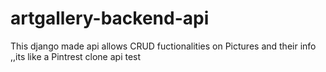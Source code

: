 # artgallery-backend-api
This django made  api allows CRUD fuctionalities on 
Pictures and their info ,,its like a Pintrest clone api
test
